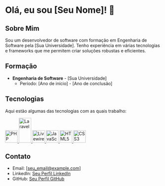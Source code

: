 # Olá, eu sou [Seu Nome]! 👋

## Sobre Mim

Sou um desenvolvedor de software com formação em Engenharia de Software pela [Sua Universidade]. Tenho experiência em várias tecnologias e frameworks que me permitem criar soluções robustas e eficientes.

## Formação

- **Engenharia de Software** - [Sua Universidade]
  - Período: [Ano de início] - [Ano de conclusão]

## Tecnologias

Aqui estão algumas das tecnologias com as quais trabalho:

<p align="left">
  <a href="https://www.php.net" target="_blank" rel="noreferrer">
    <img src="https://cdn.jsdelivr.net/gh/devicons/devicon/icons/php/php-original.svg" alt="PHP" width="40" height="40"/>
  </a>
  <a href="https://laravel.com" target="_blank" rel="noreferrer">
    <img src="https://cdn.jsdelivr.net/gh/devicons/devicon@latest/icons/laravel/laravel-original.svg" alt="Laravel" width="40" height="80" />
  </a>
  <a href="https://laravel-livewire.com" target="_blank" rel="noreferrer">
    <img src="https://laravel-livewire.com/img/twitter.png" alt="Livewire" width="40" height="40"/>
  </a>
  <a href="https://developer.mozilla.org/en-US/docs/Web/JavaScript" target="_blank" rel="noreferrer">
    <img src="https://cdn.jsdelivr.net/gh/devicons/devicon/icons/javascript/javascript-original.svg" alt="JavaScript" width="40" height="40"/>
  </a>
  <a href="https://www.w3.org/html/" target="_blank" rel="noreferrer">
    <img src="https://cdn.jsdelivr.net/gh/devicons/devicon/icons/html5/html5-original.svg" alt="HTML5" width="40" height="40"/>
  </a>
  <a href="https://www.w3schools.com/css/" target="_blank" rel="noreferrer">
    <img src="https://cdn.jsdelivr.net/gh/devicons/devicon/icons/css3/css3-original.svg" alt="CSS3" width="40" height="40"/>
  </a>
</p>

## Contato

- Email: [seu_email@example.com]
- LinkedIn: [Seu Perfil LinkedIn](https://www.linkedin.com/in/seu-perfil-linkedin/)
- GitHub: [Seu Perfil GitHub](https://github.com/seu_usuario)
